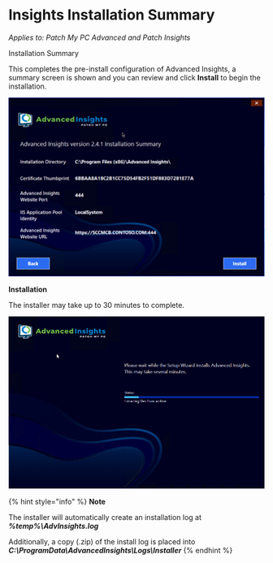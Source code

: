 # Insights Installation Summary

_Applies to: Patch My PC Advanced and Patch Insights_

Installation Summary

This completes the pre-install configuration of Advanced Insights, a summary screen is shown and you can review and click **Install** to begin the installation.

![](/_images/vmconnect_LDvkhQTKhv.png)

**Installation**

The installer may take up to 30 minutes to complete.

![](/_images/10-Installing-(1).png "Installing Advanced Installer Files")

{% hint style="info" %}
**Note**

The installer will automatically create an installation log at _**%temp%\AdvInsights.log**_

Additionally, a copy (.zip) of the install log is placed into _**C:\ProgramData\AdvancedInsights\Logs\Installer**_
{% endhint %}